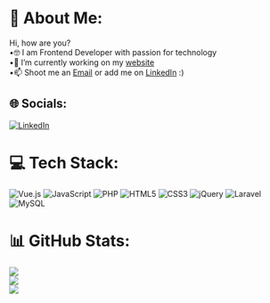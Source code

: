 # 💫 About Me:
Hi, how are you? <br>
•🤓 I am Frontend Developer with passion for technology <br>
•🔭 I’m currently working on my [website](https://bikelab.netlify.app/) <br>
•📫 Shoot me an [Email](mailto:mohamedhalouy@gmail.com) or add me on [LinkedIn](https://www.linkedin.com/in/mohamed-el-halouy-09bb54187/) :)


## 🌐 Socials:
[![LinkedIn](https://img.shields.io/badge/LinkedIn-%230077B5.svg?logo=linkedin&logoColor=white)](https://www.linkedin.com/in/mohamed-el-halouy-09bb54187/)

# 💻 Tech Stack:
![Vue.js](https://img.shields.io/badge/vuejs-%2335495e.svg?style=for-the-badge&logo=vuedotjs&logoColor=%234FC08D) ![JavaScript](https://img.shields.io/badge/javascript-%23323330.svg?style=for-the-badge&logo=javascript&logoColor=%23F7DF1E) ![PHP](https://img.shields.io/badge/php-%23777BB4.svg?style=for-the-badge&logo=php&logoColor=white) ![HTML5](https://img.shields.io/badge/html5-%23E34F26.svg?style=for-the-badge&logo=html5&logoColor=white) ![CSS3](https://img.shields.io/badge/css3-%231572B6.svg?style=for-the-badge&logo=css3&logoColor=white) ![jQuery](https://img.shields.io/badge/jquery-%230769AD.svg?style=for-the-badge&logo=jquery&logoColor=white) ![Laravel](https://img.shields.io/badge/laravel-%23FF2D20.svg?style=for-the-badge&logo=laravel&logoColor=white) ![MySQL](https://img.shields.io/badge/mysql-%2300f.svg?style=for-the-badge&logo=mysql&logoColor=white)
# 📊 GitHub Stats:
![](https://github-readme-stats.vercel.app/api?username=mohahalouy&theme=tokyonight&hide_border=false&include_all_commits=true&count_private=true)<br/>
![](https://github-readme-streak-stats.herokuapp.com/?user=mohahalouy&theme=tokyonight&hide_border=false)<br/>
![](https://github-readme-stats.vercel.app/api/top-langs/?username=mohahalouy&theme=tokyonight&hide_border=false&include_all_commits=true&count_private=true&layout=compact)